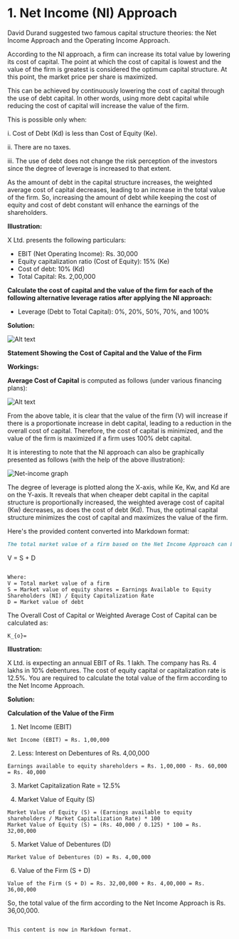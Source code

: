 # 1. Net Income (NI) Approach

David Durand suggested two famous capital structure theories: the Net Income Approach and the Operating Income Approach.

According to the NI approach, a firm can increase its total value by lowering its cost of capital. The point at which the cost of capital is lowest and the value of the firm is greatest is considered the optimum capital structure. At this point, the market price per share is maximized.

This can be achieved by continuously lowering the cost of capital through the use of debt capital. In other words, using more debt capital while reducing the cost of capital will increase the value of the firm.

This is possible only when:

i. Cost of Debt (Kd) is less than Cost of Equity (Ke).

ii. There are no taxes.

iii. The use of debt does not change the risk perception of the investors since the degree of leverage is increased to that extent.

As the amount of debt in the capital structure increases, the weighted average cost of capital decreases, leading to an increase in the total value of the firm. So, increasing the amount of debt while keeping the cost of equity and cost of debt constant will enhance the earnings of the shareholders.

**Illustration:**

X Ltd. presents the following particulars:

- EBIT (Net Operating Income): Rs. 30,000
- Equity capitalization ratio (Cost of Equity): 15% (Ke)
- Cost of debt: 10% (Kd)
- Total Capital: Rs. 2,00,000

**Calculate the cost of capital and the value of the firm for each of the following alternative leverage ratios after applying the NI approach:**

- Leverage (Debt to Total Capital): 0%, 20%, 50%, 70%, and 100%

**Solution:**

![Alt text](image-2.png)

**Statement Showing the Cost of Capital and the Value of the Firm**

**Workings:**

**Average Cost of Capital** is computed as follows (under various financing plans):

![Alt text](image-1.png)

From the above table, it is clear that the value of the firm (V) will increase if there is a proportionate increase in debt capital, leading to a reduction in the overall cost of capital. Therefore, the cost of capital is minimized, and the value of the firm is maximized if a firm uses 100% debt capital.

It is interesting to note that the NI approach can also be graphically presented as follows (with the help of the above illustration):

![Net-income graph](image.png)

The degree of leverage is plotted along the X-axis, while Ke, Kw, and Kd are on the Y-axis. It reveals that when cheaper debt capital in the capital structure is proportionally increased, the weighted average cost of capital (Kw) decreases, as does the cost of debt (Kd). Thus, the optimal capital structure minimizes the cost of capital and maximizes the value of the firm.





Here's the provided content converted into Markdown format:

```markdown
The total market value of a firm based on the Net Income Approach can be ascertained as follows:

```
V = S + D
```

Where:
V = Total market value of a firm
S = Market value of equity shares = Earnings Available to Equity Shareholders (NI) / Equity Capitalization Rate
D = Market value of debt
```

The Overall Cost of Capital or Weighted Average Cost of Capital can be calculated as:

```
K_{o}= 
```

**Illustration:**

X Ltd. is expecting an annual EBIT of Rs. 1 lakh. The company has Rs. 4 lakhs in 10% debentures. The cost of equity capital or capitalization rate is 12.5%. You are required to calculate the total value of the firm according to the Net Income Approach.

**Solution:**

**Calculation of the Value of the Firm**

1. Net Income (EBIT)

```
Net Income (EBIT) = Rs. 1,00,000
```

2. Less: Interest on Debentures of Rs. 4,00,000

```
Earnings available to equity shareholders = Rs. 1,00,000 - Rs. 60,000 = Rs. 40,000
```

3. Market Capitalization Rate = 12.5%

4. Market Value of Equity (S)

```
Market Value of Equity (S) = (Earnings available to equity shareholders / Market Capitalization Rate) * 100
Market Value of Equity (S) = (Rs. 40,000 / 0.125) * 100 = Rs. 32,00,000
```

5. Market Value of Debentures (D)

```
Market Value of Debentures (D) = Rs. 4,00,000
```

6. Value of the Firm (S + D)

```
Value of the Firm (S + D) = Rs. 32,00,000 + Rs. 4,00,000 = Rs. 36,00,000
```

So, the total value of the firm according to the Net Income Approach is Rs. 36,00,000.
```

This content is now in Markdown format.
